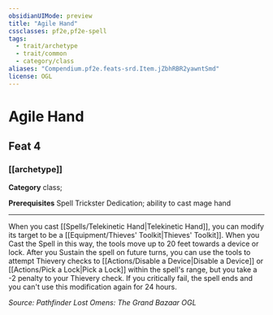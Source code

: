 ```yaml
---
obsidianUIMode: preview
title: "Agile Hand"
cssclasses: pf2e,pf2e-spell
tags:
  - trait/archetype
  - trait/common
  - category/class
aliases: "Compendium.pf2e.feats-srd.Item.jZbhRBR2yawntSmd"
license: OGL
---
```

# Agile Hand
## Feat 4
### [[archetype]]

**Category** class; 



**Prerequisites** Spell Trickster Dedication; ability to cast mage hand
* * *
When you cast [[Spells/Telekinetic Hand|Telekinetic Hand]], you can modify its target to be a [[Equipment/Thieves' Toolkit|Thieves' Toolkit]]. When you Cast the Spell in this way, the tools move up to 20 feet towards a device or lock. After you Sustain the spell on future turns, you can use the tools to attempt Thievery checks to [[Actions/Disable a Device|Disable a Device]] or [[Actions/Pick a Lock|Pick a Lock]] within the spell's range, but you take a -2 penalty to your Thievery check. If you critically fail, the spell ends and you can't use this modification again for 24 hours.

*Source: Pathfinder Lost Omens: The Grand Bazaar*
*OGL*